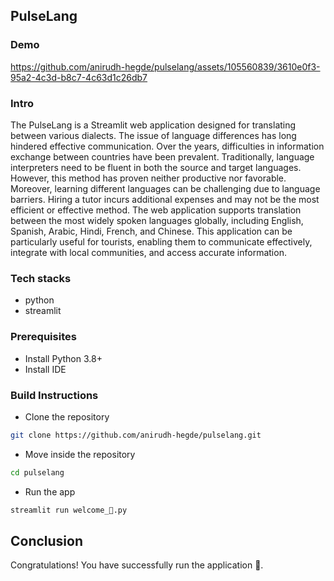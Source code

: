 ## PulseLang

### Demo

https://github.com/anirudh-hegde/pulselang/assets/105560839/3610e0f3-95a2-4c3d-b8c7-4c63d1c26db7

### Intro
The PulseLang is a Streamlit web application designed for translating between various dialects. The issue of language differences has long hindered effective communication. Over the years, difficulties in information exchange between countries have been prevalent. Traditionally, language interpreters need to be fluent in both the source and target languages. However, this method has proven neither productive nor favorable. Moreover, learning different languages can be challenging due to language barriers. Hiring a tutor incurs additional expenses and may not be the most efficient or effective method.
The web application supports translation between the most widely spoken languages globally, including English, Spanish, Arabic, Hindi, French, and Chinese. This application can be particularly useful for tourists, enabling them to communicate effectively, integrate with local communities, and access accurate information.

### Tech stacks
* python
* streamlit

### Prerequisites
* Install Python 3.8+
* Install IDE

### Build Instructions
* Clone the repository
```sh
git clone https://github.com/anirudh-hegde/pulselang.git
```

* Move inside the repository
```sh
cd pulselang
```

* Run the app
```sh
streamlit run welcome_👋️.py 
```

## Conclusion
Congratulations! You have successfully run the application 🚀️.
